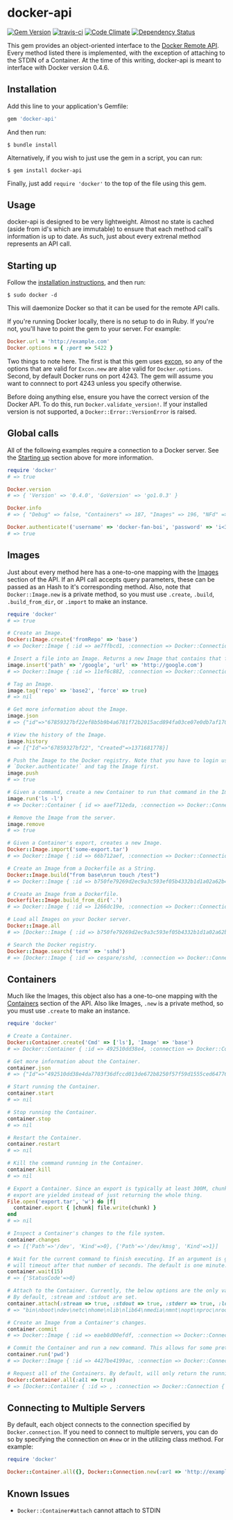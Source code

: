 docker-api
==========
[![Gem Version](https://badge.fury.io/rb/docker-api.png)](http://badge.fury.io/rb/docker-api) [![travis-ci](https://travis-ci.org/swipely/docker-api.png?branch=master)](https://travis-ci.org/swipely/docker-api) [![Code Climate](https://codeclimate.com/github/swipely/docker-api.png)](https://codeclimate.com/github/swipely/docker-api) [![Dependency Status](https://gemnasium.com/swipely/docker-api.png)](https://gemnasium.com/swipely/docker-api)

This gem provides an object-oriented interface to the [Docker Remote API](http://docs.docker.io/en/latest/api/docker_remote_api_v1.2/). Every method listed there is implemented, with the exception of attaching to the STDIN of a Container. At the time of this writing, docker-api is meant to interface with Docker version 0.4.6.

Installation
------------

Add this line to your application's Gemfile:

```ruby
gem 'docker-api'
```

And then run:

```shell
$ bundle install
```

Alternatively, if you wish to just use the gem in a script, you can run:

```shell
$ gem install docker-api
```

Finally, just add `require 'docker'` to the top of the file using this gem.

Usage
-----

docker-api is designed to be very lightweight. Almost no state is cached (aside from id's which are immutable) to ensure that each method call's information is up to date. As such, just about every extrenal method represents an API call.

## Starting up

Follow the [installation instructions](http://www.docker.io/gettingstarted/), and then run:

```shell
$ sudo docker -d
```

This will daemonize Docker so that it can be used for the remote API calls.

If you're running Docker locally, there is no setup to do in Ruby. If you're not, you'll have to point the gem to your server. For example:

```ruby
Docker.url = 'http://example.com'
Docker.options = { :port => 5422 }
```

Two things to note here. The first is that this gem uses [excon](http://www.github.com/geemus/excon), so any of the options that are valid for `Excon.new` are alse valid for `Docker.options`. Second, by default Docker runs on port 4243. The gem will assume you want to connnect to port 4243 unless you specify otherwise.

Before doing anything else, ensure you have the correct version of the Docker API. To do this, run `Docker.validate_version!`. If your installed version is not supported, a `Docker::Error::VersionError` is raised.

## Global calls

All of the following examples require a connection to a Docker server. See the <a href="#starting-up">Starting up</a> section above for more information.

```ruby
require 'docker'
# => true

Docker.version
# => { 'Version' => '0.4.0', 'GoVersion' => 'go1.0.3' }

Docker.info
# => { "Debug" => false, "Containers" => 187, "Images" => 196, "NFd" => 10, "NGoroutines" => 9, "MemoryLimit" => true }

Docker.authenticate!('username' => 'docker-fan-boi', 'password' => 'i<3docker', 'email' => 'dockerboy22@aol.com')
# => true
```

## Images
Just about every method here has a one-to-one mapping with the [Images](http://docs.docker.io/en/latest/api/docker_remote_api_v1.2/#images) section of the API. If an API call accepts query parameters, these can be passed as an Hash to it's corresponding method. Also, note that `Docker::Image.new` is a private method, so you must use `.create`, `.build`, `.build_from_dir`, or `.import` to make an instance.

```ruby
require 'docker'
# => true

# Create an Image.
Docker::Image.create('fromRepo' => 'base')
# => Docker::Image { :id => ae7ffbcd1, :connection => Docker::Connection { :url => http://localhost, :options => {:port=>4243} } }

# Insert a file into an Image. Returns a new Image that contains that file.
image.insert('path' => '/google', 'url' => 'http://google.com')
# => Docker::Image { :id => 11ef6c882, :connection => Docker::Connection { :url => http://localhost, :options => {:port=>4243} } }

# Tag an Image.
image.tag('repo' => 'base2', 'force' => true)
# => nil

# Get more information about the Image.
image.json
# => {"id"=>"67859327bf22ef8b5b9b4a6781f72b2015acd894fa03ce07e0db7af170ba468c", "comment"=>"Imported from -", "created"=>"2013-06-19T18:42:58.287944526-04:00", "container_config"=>{"Hostname"=>"", "User"=>"", "Memory"=>0, "MemorySwap"=>0, "CpuShares"=>0, "AttachStdin"=>false, "AttachStdout"=>false, "AttachStderr"=>false, "PortSpecs"=>nil, "Tty"=>false, "OpenStdin"=>false, "StdinOnce"=>false, "Env"=>nil, "Cmd"=>nil, "Dns"=>nil, "Image"=>"", "Volumes"=>nil, "VolumesFrom"=>""}, "docker_version"=>"0.4.0", "architecture"=>"x86_64"}

# View the history of the Image.
image.history
# => [{"Id"=>"67859327bf22", "Created"=>1371681778}]

# Push the Image to the Docker registry. Note that you have to login using
# `Docker.authenticate!` and tag the Image first.
image.push
# => true

# Given a command, create a new Container to run that command in the Image.
image.run('ls -l')
# => Docker::Container { id => aaef712eda, :connection => Docker::Connection { :url => http://localhost, :options => {:port=>4243} } }

# Remove the Image from the server.
image.remove
# => true

# Given a Container's export, creates a new Image.
Docker::Image.import('some-export.tar')
# => Docker::Image { :id => 66b712aef, :connection => Docker::Connection { :url => http://localhost, :options => {:port=>4243} } }

# Create an Image from a Dockerfile as a String.
Docker::Image.build("from base\nrun touch /test")
# => Docker::Image { :id => b750fe79269d2ec9a3c593ef05b4332b1d1a02a62b4accb2c21d589ff2f5f2dc, :connection => Docker::Connection { :url => http://localhost, :options => {:port=>4243} } }

# Create an Image from a Dockerfile.
Dockerfile::Image.build_from_dir('.')
# => Docker::Image { :id => 1266dc19e, :connection => Docker::Connection { :url => http://localhost, :options => {:port=>4243} } }

# Load all Images on your Docker server.
Docker::Image.all
# => [Docker::Image { :id => b750fe79269d2ec9a3c593ef05b4332b1d1a02a62b4accb2c21d589ff2f5f2dc, :connection => Docker::Connection { :url => http://localhost, :options => {:port=>4243} } }, Docker::Image { :id => 8dbd9e392a964056420e5d58ca5cc376ef18e2de93b5cc90e868a1bbc8318c1c, :connection => Docker::Connection { :url => http://localhost, :options => {:port=>4243} } }]

# Search the Docker registry.
Docker::Image.search('term' => 'sshd')
# => [Docker::Image { :id => cespare/sshd, :connection => Docker::Connection { :url => http://localhost, :options => {:port=>4243} } }, Docker::Image { :id => johnfuller/sshd, :connection => Docker::Connection { :url => http://localhost, :options => {:port=>4243} } }, Docker::Image { :id => dhrp/mongodb-sshd, :connection => Docker::Connection { :url => http://localhost, :options => {:port=>4243} } }, Docker::Image { :id => rayang2004/sshd, :connection => Docker::Connection { :url => http://localhost, :options => {:port=>4243} } }, Docker::Image { :id => dhrp/sshd, :connection => Docker::Connection { :url => http://localhost, :options => {:port=>4243} } }, Docker::Image { :id => toorop/daemontools-sshd, :connection => Docker::Connection { :url => http://localhost, :options => {:port=>4243} } }, Docker::Image { :id => toorop/daemontools-sshd-nginx, :connection => Docker::Connection { :url => http://localhost, :options => {:port=>4243} } }, Docker::Image { :id => toorop/daemontools-sshd-nginx-php-fpm, :connection => Docker::Connection { :url => http://localhost, :options => {:port=>4243} } }, Docker::Image { :id => mbkan/lamp, :connection => Docker::Connection { :url => http://localhost, :options => {:port=>4243} } }, Docker::Image { :id => toorop/golang, :connection => Docker::Connection { :url => http://localhost, :options => {:port=>4243} } }, Docker::Image { :id => wma55/u1210sshd, :connection => Docker::Connection { :url => http://localhost, :options => {:port=>4243} } }, Docker::Image { :id => jdswinbank/sshd, :connection => Docker::Connection { :url => http://localhost, :options => {:port=>4243} } }, Docker::Image { :id => vgauthier/sshd, :connection => Docker::Connection { :url => http://localhost, :options => {:port=>4243} } }]
```

## Containers
Much like the Images, this object also has a one-to-one mapping with the [Containers](http://docs.docker.io/en/latest/api/docker_remote_api_v1.2/#containers) section of the API. Also like Images, `.new` is a private method, so you must use `.create` to make an instance.

```ruby
require 'docker'

# Create a Container. 
Docker::Container.create('Cmd' => ['ls'], 'Image' => 'base')
# => Docker::Container { :id => 492510dd38e4, :connection => Docker::Connection { :url => http://localhost, :options => {:port=>4243} } }

# Get more information about the Container.
container.json
# => {"Id"=>"492510dd38e4da7703f36dfccd013de672b8250f57f59d1555ced647766b5e82", "Created"=>"2013-06-20T10:46:02.897548-04:00", "Path"=>"ls", "Args"=>[], "Config"=>{"Hostname"=>"492510dd38e4", "User"=>"", "Memory"=>0, "MemorySwap"=>0, "CpuShares"=>0, "AttachStdin"=>false, "AttachStdout"=>false, "AttachStderr"=>false, "PortSpecs"=>nil, "Tty"=>false, "OpenStdin"=>false, "StdinOnce"=>false, "Env"=>nil, "Cmd"=>["ls"], "Dns"=>nil, "Image"=>"base", "Volumes"=>nil, "VolumesFrom"=>""}, "State"=>{"Running"=>false, "Pid"=>0, "ExitCode"=>0, "StartedAt"=>"0001-01-01T00:00:00Z", "Ghost"=>false}, "Image"=>"b750fe79269d2ec9a3c593ef05b4332b1d1a02a62b4accb2c21d589ff2f5f2dc", "NetworkSettings"=>{"IpAddress"=>"", "IpPrefixLen"=>0, "Gateway"=>"", "Bridge"=>"", "PortMapping"=>nil}, "SysInitPath"=>"/usr/bin/docker", "ResolvConfPath"=>"/etc/resolv.conf", "Volumes"=>nil}

# Start running the Container.
container.start
# => nil

# Stop running the Container.
container.stop
# => nil

# Restart the Container.
container.restart
# => nil

# Kill the command running in the Container.
container.kill
# => nil

# Export a Container. Since an export is typically at least 300M, chunks of the
# export are yielded instead of just returning the whole thing.
File.open('export.tar', 'w') do |f|
  container.export { |chunk| file.write(chunk) }
end
# => nil

# Inspect a Container's changes to the file system.
container.changes
# => [{'Path'=>'/dev', 'Kind'=>0}, {'Path'=>'/dev/kmsg', 'Kind'=>1}]

# Wait for the current command to finish executing. If an argument is given,
# will timeout after that number of seconds. The default is one minute.
container.wait(15)
# => {'StatusCode'=>0}

# Attach to the Container. Currently, the below options are the only valid ones.
# By default, :stream and :stdout are set.
container.attach(:stream => true, :stdout => true, :stderr => true, :logs => true)
# => "bin\nboot\ndev\netc\nhome\nlib\nlib64\nmedia\nmnt\nopt\nproc\nroot\nrun\nsbin\nselinux\nsrv\nsys\ntmp\nusr\nvar"

# Create an Image from a Container's changes.
container.commit
# => Docker::Image { :id => eaeb8d00efdf, :connection => Docker::Connection { :url => http://localhost, :options => {:port=>4243} } }

# Commit the Container and run a new command. This allows for some pretty cool Container chaining.
container.run('pwd')
# => Docker::Image { :id => 4427be4199ac, :connection => Docker::Connection { :url => http://localhost, :options => {:port=>4243} } }

# Request all of the Containers. By default, will only return the running Containers.
Docker::Container.all(:all => true)
# => [Docker::Container { :id => , :connection => Docker::Connection { :url => http://localhost, :options => {:port=>4243} } }]
```

## Connecting to Multiple Servers

By default, each object connects to the connection specified by `Docker.connection`. If you need to connect to multiple servers, you can do so by specifying the connection on `#new` or in the utilizing class method. For example:

```ruby
require 'docker'

Docker::Container.all({}, Docker::Connection.new(:url => 'http://example.com'))
```

## Known Issues
- `Docker::Container#attach` cannot attach to STDIN
